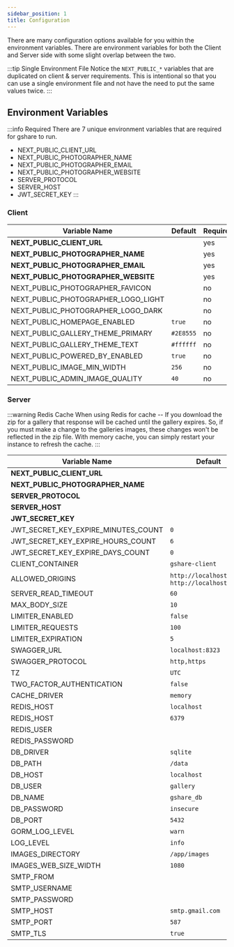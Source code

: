 ```yaml
---
sidebar_position: 1
title: Configuration
---
```


There are many configuration options available for you within the environment variables. There are environment variables for both the Client and Server side with some slight overlap between the two.

:::tip Single Environment File
Notice the `NEXT_PUBLIC_*` variables that are duplicated on client & server requirements. This is intentional so that you can use a single environment file and not have the need to put the same values twice.
:::

## Environment Variables

:::info Required
There are 7 unique environment variables that are required for gshare to run.

- NEXT_PUBLIC_CLIENT_URL
- NEXT_PUBLIC_PHOTOGRAPHER_NAME
- NEXT_PUBLIC_PHOTOGRAPHER_EMAIL
- NEXT_PUBLIC_PHOTOGRAPHER_WEBSITE
- SERVER_PROTOCOL
- SERVER_HOST
- JWT_SECRET_KEY
  :::

### Client

| Variable Name                        | Default   | Required |
| ------------------------------------ | --------- | -------- |
| **NEXT_PUBLIC_CLIENT_URL**           |           | yes      |
| **NEXT_PUBLIC_PHOTOGRAPHER_NAME**    |           | yes      |
| **NEXT_PUBLIC_PHOTOGRAPHER_EMAIL**   |           | yes      |
| **NEXT_PUBLIC_PHOTOGRAPHER_WEBSITE** |           | yes      |
| NEXT_PUBLIC_PHOTOGRAPHER_FAVICON     |           | no       |
| NEXT_PUBLIC_PHOTOGRAPHER_LOGO_LIGHT  |           | no       |
| NEXT_PUBLIC_PHOTOGRAPHER_LOGO_DARK   |           | no       |
| NEXT_PUBLIC_HOMEPAGE_ENABLED         | `true`    | no       |
| NEXT_PUBLIC_GALLERY_THEME_PRIMARY    | `#2E8555` | no       |
| NEXT_PUBLIC_GALLERY_THEME_TEXT       | `#ffffff` | no       |
| NEXT_PUBLIC_POWERED_BY_ENABLED       | `true`    | no       |
| NEXT_PUBLIC_IMAGE_MIN_WIDTH          | `256`     | no       |
| NEXT_PUBLIC_ADMIN_IMAGE_QUALITY      | `40`      | no       |

### Server

:::warning Redis Cache
When using Redis for cache -- If you download the zip for a gallery that response will be cached until the gallery expires. So, if you must make a change to the galleries images, these changes won't be reflected in the zip file. With memory cache, you can simply restart your instance to refresh the cache.
:::

| Variable Name                       | Default                                          | Required |
| ----------------------------------- | ------------------------------------------------ | -------- |
| **NEXT_PUBLIC_CLIENT_URL**          |                                                  | yes      |
| **NEXT_PUBLIC_PHOTOGRAPHER_NAME**   |                                                  | yes      |
| **SERVER_PROTOCOL**                 |                                                  | yes      |
| **SERVER_HOST**                     |                                                  | yes      |
| **JWT_SECRET_KEY**                  |                                                  | yes      |
| JWT_SECRET_KEY_EXPIRE_MINUTES_COUNT | `0`                                              | no       |
| JWT_SECRET_KEY_EXPIRE_HOURS_COUNT   | `6`                                              | no       |
| JWT_SECRET_KEY_EXPIRE_DAYS_COUNT    | `0`                                              | no       |
| CLIENT_CONTAINER                    | `gshare-client`                                  | no       |
| ALLOWED_ORIGINS                     | `http://localhost:3000`, `http://localhost:8323` | no       |
| SERVER_READ_TIMEOUT                 | `60`                                             | no       |
| MAX_BODY_SIZE                       | `10`                                             | no       |
| LIMITER_ENABLED                     | `false`                                          | no       |
| LIMITER_REQUESTS                    | `100`                                            | no       |
| LIMITER_EXPIRATION                  | `5`                                              | no       |
| SWAGGER_URL                         | `localhost:8323`                                 | no       |
| SWAGGER_PROTOCOL                    | `http,https`                                     | no       |
| TZ                                  | `UTC`                                            | no       |
| TWO_FACTOR_AUTHENTICATION           | `false`                                          | no       |
| CACHE_DRIVER                        | `memory`                                         | no       |
| REDIS_HOST                          | `localhost`                                      | no       |
| REDIS_HOST                          | `6379`                                           | no       |
| REDIS_USER                          |                                                  | no       |
| REDIS_PASSWORD                      |                                                  | no       |
| DB_DRIVER                           | `sqlite`                                         | no       |
| DB_PATH                             | `/data`                                          | no       |
| DB_HOST                             | `localhost`                                      | no       |
| DB_USER                             | `gallery`                                        | no       |
| DB_NAME                             | `gshare_db`                                      | no       |
| DB_PASSWORD                         | `insecure`                                       | no       |
| DB_PORT                             | `5432`                                           | no       |
| GORM_LOG_LEVEL                      | `warn`                                           | no       |
| LOG_LEVEL                           | `info`                                           | no       |
| IMAGES_DIRECTORY                    | `/app/images`                                    | no       |
| IMAGES_WEB_SIZE_WIDTH               | `1080`                                           | no       |
| SMTP_FROM                           |                                                  | no       |
| SMTP_USERNAME                       |                                                  | no       |
| SMTP_PASSWORD                       |                                                  | no       |
| SMTP_HOST                           | `smtp.gmail.com`                                 | no       |
| SMTP_PORT                           | `587`                                            | no       |
| SMTP_TLS                            | `true`                                           | no       |
